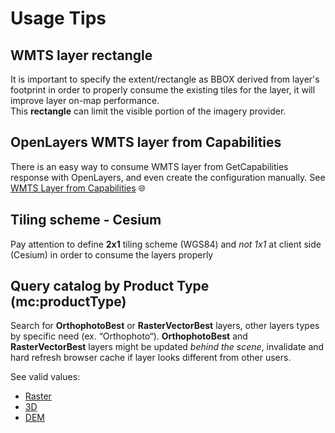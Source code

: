 # Usage Tips

## WMTS layer **rectangle**
It is important to specify the extent/rectangle as BBOX derived from layer's footprint in order to properly consume the existing tiles for the layer, it will improve layer on-map performance.<br/>
This **rectangle** can limit the visible portion of the imagery provider.

## OpenLayers WMTS layer from Capabilities
There is an easy way to consume WMTS layer from GetCapabilities response with OpenLayers, and even create the configuration manually. See [WMTS Layer from Capabilities](https://openlayers.org/en/latest/examples/wmts-layer-from-capabilities.html) :globe_with_meridians:

## Tiling scheme - Cesium
Pay attention to define **2x1** tiling scheme (WGS84) and _not 1x1_ at client side (Cesium) in order to consume the layers properly

## Query catalog by Product Type **(mc:productType)**
Search for **OrthophotoBest** or **RasterVectorBest** layers, other layers types by specific need (ex. “Orthophoto“).
**OrthophotoBest** and **RasterVectorBest** layers might be updated _behind the scene_, invalidate and hard refresh browser cache if layer looks different from other users.

See valid values:
- [Raster](/catalog-information/v1_0/raster_profile.md?id=producttype)
- [3D](/catalog-information/v1_0/3d_profile.md?id=producttype)
- [DEM](/catalog-information/v1_0/dem_profile.md?id=producttype)